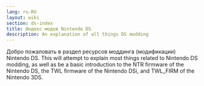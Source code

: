 ```yaml
---
lang: ru-RU
layout: wiki
section: ds-index
title: Индекс модов Nintendo DS
description: An explanation of all things DS modding
---
```


Добро пожаловать в раздел ресурсов моддинга (модификации) Nintendo DS. This will attempt to explain most things related to Nintendo DS modding, as well as be a basic introduction to the NTR firmware of the Nintendo DS, the TWL firmware of the Nintendo DSi, and TWL_FIRM of the Nintendo 3DS.
